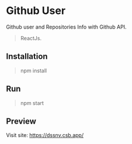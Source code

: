 
# Github User
Github user and Repositories Info with Github API.

> ReactJs.

## Installation

> npm install

## Run

> npm start

## Preview
Visit site: https://dssnv.csb.app/

